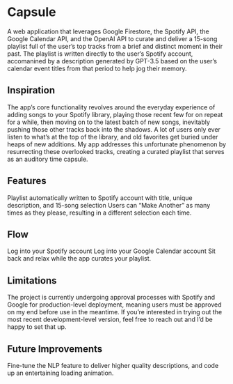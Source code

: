 # Capsule
A web application that leverages Google Firestore, the Spotify API, the Google Calendar API, and the OpenAI API to curate and deliver a 15-song playlist full of the user’s top tracks from a brief and distinct moment in their past. The playlist is written directly to the user’s Spotify account, accomanined by a description generated by GPT-3.5 based on the user’s calendar event titles from that period to help jog their memory. 

## Inspiration
The app’s core functionality revolves around the everyday experience of adding songs to your Spotify library, playing those recent few for on repeat for a while, then moving on to the latest batch of new songs, inevitably pushing those other tracks back into the shadows. A lot of users only ever listen to what’s at the top of the library, and old favorites get buried under heaps of new additions. My app addresses this unfortunate phenomenon by resurrecting these overlooked tracks, creating a curated playlist that serves as an auditory time capsule. 

## Features
Playlist automatically written to Spotify account with title, unique description, and 15-song selection 
Users can “Make Another” as many times as they please, resulting in a different selection each time. 

## Flow
Log into your Spotify account
Log into your Google Calendar account
Sit back and relax while the app curates your playlist. 

## Limitations
The project is currently undergoing approval processes with Spotify and Google for production-level deployment, meaning users must be approved on my end before use in the meantime. If you’re interested in trying out the most recent development-level version, feel free to reach out and I’d be happy to set that up. 

## Future Improvements
Fine-tune the NLP feature to deliver higher quality descriptions, and code up an entertaining loading animation. 
